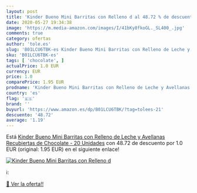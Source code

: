 ```yaml
---
layout: post
title: 'Kinder Bueno Mini Barritas con Relleno d al 48.72 % de descuento'
date: 2020-05-27 19:34:38
image: 'https://m.media-amazon.com/images/I/41bKy8fkoGL._SL400_.jpg'
comments: true
category: ofertas
author: 'tole.es'
slug: 'B01LCU6TBK-es Kinder Bueno Mini Barritas con Relleno de Leche y...'
sku: 'B01LCU6TBK-es'
tags: [ 'chocolate', ]
actualPrice: 1.0 EUR
currency: EUR
price: 1.0
comparePrice: 1.95 EUR
prodname: 'Kinder Bueno Mini Barritas con Relleno de Leche y Avellanas  Recubiertas de Chocolate - 20 Unidades'
country: 'es'
flag: '🇪🇸'
brand: ''
buyurl: 'https://www.amazon.es/dp/B01LCU6TBK/?tag=tolees-21'
descuento: '48.72'
average: '1.19'
---
```


Está [Kinder Bueno Mini Barritas con Relleno de Leche y Avellanas  Recubiertas de Chocolate - 20 Unidades](https://www.amazon.es/dp/B01LCU6TBK/?tag=tolees-21) con 48.72 de descuento por 1.0 EUR (original: 1.95 EUR) en el siguiente enlace!

[![Kinder Bueno Mini Barritas con Relleno d](https://m.media-amazon.com/images/I/41bKy8fkoGL._SL400_.jpg)](https://www.amazon.es/dp/B01LCU6TBK/?tag=tolees-21)

ℹ️:


[🛒 Ver la oferta!!](https://www.amazon.es/dp/B01LCU6TBK/?tag=tolees-21)
